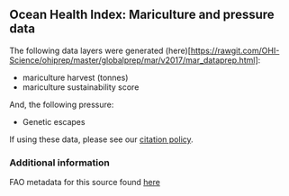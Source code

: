 ## Ocean Health Index: Mariculture and pressure data

The following data layers were generated (here)[https://rawgit.com/OHI-Science/ohiprep/master/globalprep/mar/v2017/mar_dataprep.html]:
* mariculture harvest (tonnes)
* mariculture sustainability score

And, the following pressure:
* Genetic escapes

If using these data, please see our [citation policy](http://ohi-science.org/citation-policy/).

### Additional information
FAO metadata for this source found [here](http://ref.data.fao.org/dataset?entryId=033ae7cf-b322-4dc5-8dfe-140140c56008&tab=metadata)
